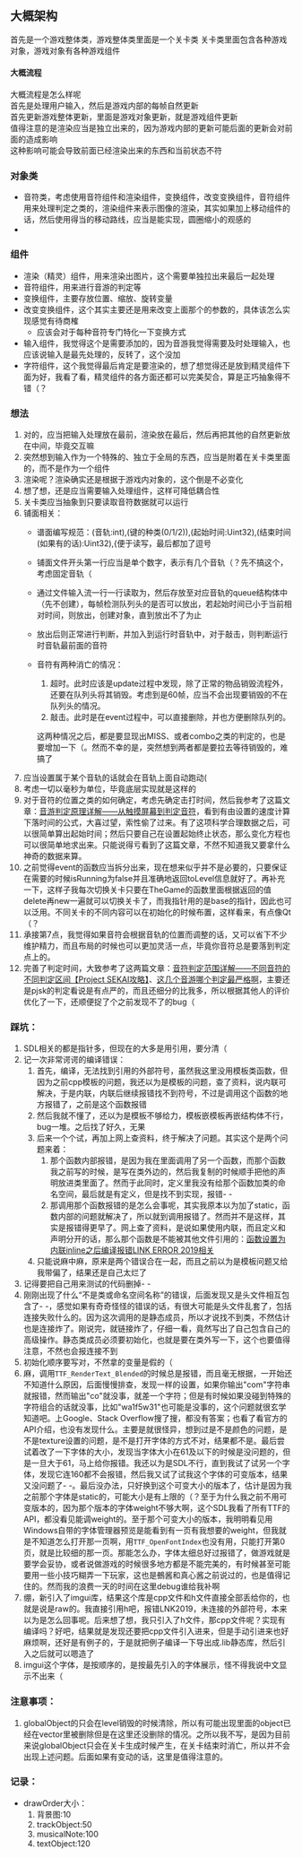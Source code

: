 ﻿## 大概架构
首先是一个游戏整体类，游戏整体类里面是一个关卡类
关卡类里面包含各种游戏对象，游戏对象有各种游戏组件
#### 大概流程
大概流程是怎么样呢  
首先是处理用户输入，然后是游戏内部的每帧自然更新  
首先更新游戏整体更新，里面是游戏对象更新，就是游戏组件更新  
值得注意的是渲染应当是独立出来的，因为游戏内部的更新可能后面的更新会对前面的造成影响  
这种影响可能会导致前面已经渲染出来的东西和当前状态不符  

### 对象类
+ 音符类，考虑使用音符组件和渲染组件，变换组件，改变变换组件，音符组件用来处理判定之类的，渲染组件来表示图像的渲染，其实如果加上移动组件的话，然后使用得当的移动路线，应当是能实现，圆圈缩小的观感的  
+ 

### 组件
+ 渲染（精灵）组件，用来渲染出图片，这个需要单独拉出来最后一起处理
+ 音符组件，用来进行音游的判定等
+ 变换组件，主要存放位置、缩放、旋转变量
+ 改变变换组件，这个其实主要还是用来改变上面那个的参数的，具体该怎么实现感觉有待商榷
    + 应该会对于每种音符专门特化一下变换方式
+ 输入组件，我觉得这个是需要添加的，因为音游我觉得需要及时处理输入，也应该说输入是最先处理的，反转了，这个没加
+ 字符组件，这个我觉得最后肯定是要渲染的，想了想觉得还是放到精灵组件下面为好，我看了看，精灵组件的各方面还都可以完美契合，算是正巧抽象得不错（？

### 想法
1. 对的，应当把输入处理放在最前，渲染放在最后，然后再把其他的自然更新放在中间，毕竟交互嘛
1. 突然想到输入作为一个特殊的、独立于全局的东西，应当是附着在关卡类里面的，而不是作为一个组件
1. 渲染呢？渲染确实还是根据于游戏内对象的，这个倒是不必变化
1. 想了想，还是应当需要输入处理组件，这样可降低耦合性
1. 关卡类应当抽象到只要读取音符数据就可以运行
1. 铺面相关：
    + 谱面编写规范：(音轨:int),(键的种类(0/1/2)),(起始时间:Uint32),(结束时间(如果有的话):Uint32),{便于读写，最后都加了逗号
    + 铺面文件开头第一行应当是单个数字，表示有几个音轨（？先不搞这个，考虑固定音轨（
    + 通过文件输入流一行一行读取为，然后存放至对应音轨的queue结构体中（先不创建），每帧检测队列头的是否可以放出，若起始时间已小于当前相对时间，则放出，创建对象，直到放出不了为止
    + 放出后则正常进行判断，并加入到运行时音轨中，对于敲击，则判断运行时音轨最前面的音符
    + 音符有两种消亡的情况：
        1. 超时。此时应该是update过程中发现，除了正常的物品销毁流程外，还要在队列头将其销毁。考虑到是60帧，应当不会出现要销毁的不在队列头的情况。
        2. 敲击。此时是在event过程中，可以直接删除，并也方便删除队列的。

        这两种情况之后，都是要显现出MISS、或者combo之类的判定的，也是要增加一下（。然而不幸的是，突然想到两者都是要拉去等待销毁的，难搞了
1. 应当设置属于某个音轨的话就会在音轨上面自动跑动(
1. 考虑一切以毫秒为单位，毕竟底层实现就是这样的
1. 对于音符的位置之类的如何确定，考虑先确定击打时间，然后我参考了这篇文章：[音游判定原理详解——从触摸屏幕到判定音符](https://www.bilibili.com/read/cv13690032/)，看到有由设置的速度计算下落时间的公式，大喜过望，索性偷了过来。有了这项科学合理数据之后，可以很简单算出起始时间；然后只要自己在设置起始终止状态，那么变化方程也可以很简单地求出来。只能说得亏看到了这篇文章，不然不知道我又要拿什么神奇的数据来算。
1. 之前觉得event的函数应当拆分出来，现在想来似乎并不是必要的，只要保证在需要的时候isRunning为false并且准确地返回toLevel信息就好了。再补充一下，这样子我每次切换关卡只要在TheGame的函数里面根据返回的值delete再new一遍就可以切换关卡了，而我指针用的是base的指针，因此也可以泛用。不同关卡的不同内容可以在初始化的时候布置，这样看来，有点像Qt（？
1. 承接第7点，我觉得如果音符会根据音轨的位置而调整的话，又可以省下不少维护精力，而且布局的时候也可以更加灵活一点，毕竟你音符总是要落到判定点上的。
1. 完善了判定时间，大致参考了这两篇文章：[音符判定范围详解——不同音符的不同判定区间【Project SEKAI攻略】](https://www.bilibili.com/read/cv13712799/)、[这几个音游哪个判定最严格啊](https://tieba.baidu.com/p/6789994052)，主要还是pjsk的判定看说是有点严的，而且还细分的比我多，所以根据其他人的评价优化了一下，还顺便捉了个之前发现不了的bug（

### 踩坑：
1. SDL相关的都是指针多，但现在的大多是用引用，要分清（
2. 记一次非常谔谔的编译错误：
    1. 首先，编译，无法找到引用的外部符号，虽然我这里没用模板类函数，但因为之前cpp模板的问题，我还以为是模板的问题，查了资料，说内联可解决，于是内联，内联后继续报错找不到符号，不过是调用这个函数的地方报错了，之前是这个函数报错
    1. 然后我就不懂了，还以为是模板不够给力，模板嵌模板再嵌结构体不行，bug一堆。之后找了好久，无果
    1. 后来一个个试，再加上网上查资料，终于解决了问题。其实这个是两个问题来着：
        1. 那个函数内部报错，是因为我在里面调用了另一个函数，而那个函数我之前写的时候，是写在类外边的，然后我复制的时候顺手把他的声明放进类里面了。然而于此同时，定义里我没有给那个函数加类的命名空间，最后就是有定义，但是找不到实现，报错- -
        2. 那调用那个函数报错的是怎么会事呢，其实我原本以为加了static，函数内部的问题就解决了，所以就到调用报错了。然而并不是这样，其实是报错得更早了。网上查了资料，是说如果使用内联，而且定义和声明分开的话，那么那个函数是不能被其他文件引用的：[函数设置为内联inline之后编译报错LINK ERROR 2019相关](https://blog.csdn.net/LL596214569/article/details/83794264)
    1. 只能说麻中麻，原来是两个错误合在一起，而且之前以为是模板问题又给我带偏了，结果还是自己太烂了
1. 记得要把自己用来测试的代码删掉- -
1. 刚刚出现了什么“不是类或命名空间名称”的错误，后面发现又是头文件相互包含了- -，感觉如果有奇奇怪怪的错误的话，有很大可能是头文件乱套了，包括连接失败什么的。因为这次调用的是静态成员，所以才说找不到类，不然估计也是连接炸了。刚说完，就链接炸了，仔细一看，竟然写出了自己包含自己的高级操作。静态类成员必须要初始化，也就是要在类外写一下，这个也要值得注意，不然也会报连接不到
1. 初始化顺序要写对，不然拿的变量是假的（
1. 麻，调用`TTF_RenderText_Blended`的时候总是报错，而且毫无根据，一开始还不知道什么原因，后面慢慢排查，发现一样的设置，如果你输出"com"字符串就报错，然而输出"co"就没事，就差一个字符；但是有时候如果没碰到特殊的字符组合的话就没事，比如"wa1f5w31"也可能是没事的，这个问题就很玄学知道吧。上Google、Stack Overflow搜了搜，都没有答案；也看了看官方的API介绍，也没有发现什么。主要是就很怪异，想到过是不是颜色的问题，是不是texture设置的问题，是不是打开字体的方式不对，结果都不是。最后尝试着改了一下字体的大小，发现当字体大小在61及以下的时候是没问题的，但是一旦大于61，马上给你报错。我还以为是SDL不行，直到我试了试另一个字体，发现它连160都不会报错，然后我又试了试我这个字体的可变版本，结果又没问题了- -。最后没办法，只好换到这个可变大小的版本了，估计是因为我之前那个字体是static的，可能大小是有上限的（？至于为什么我之前不用可变版本的，因为那个版本的字体weight不够大啊，这个SDL我看了所有TTF的API，都没看见能调weight的。至于那个可变大小的版本，我明明看见用Windows自带的字体管理器预览是能看到有一页有我想要的weight，但我就是不知道怎么打开那一页啊，用`TTF_OpenFontIndex`也没有用，只能打开第0页，就是比较细的那一页。那能怎么办，字体太细总好过报错了，做游戏就是要学会妥协，或者说做游戏的时候很多地方都是不能完美的，有时候甚至可能要用一些小技巧糊弄一下玩家，这也是鵺酱和真心酱之前说过的，也是值得记住的。然而我的浪费一天的时间在这里debug谁给我补啊
1. 绷，新引入了imgui库，结果这个库是cpp文件和h文件直接全部丢给你的，也就是说是raw的。我直接引用h吧，报错LNK2019，未连接的外部符号，本来以为是怎么回事呢。后来想了想，我只引入了h文件，那cpp文件呢？实现有编译吗？好吧，结果就是发现还要把cpp文件引入进来，但是手动引进来也好麻烦啊，还好是有例子的，于是就把例子编译一下导出成.lib静态库，然后引入之后就可以嗯造了
1. imgui这个字体，是按顺序的，是按最先引入的字体展示，怪不得我说中文显示不出来（

### 注意事项：
1. globalObject的只会在level销毁的时候清除，所以有可能出现里面的object已经在vector里被删除但是在这里还没删除的情况。之所以我不写，是因为目前来说globalObject只会在关卡生成时候产生，在关卡结束时消亡，所以并不会出现上述问题。后面如果有变动的话，这里是值得注意的。

### 记录：
+ drawOrder大小：
    1. 背景图:10
    1. trackObject:50
    1. musicalNote:100
    1. textObject:120